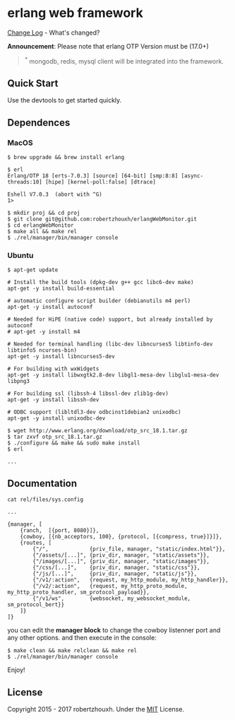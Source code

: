 erlang web framework
===================
[Change Log](CHANGELOG.md) - What's changed?

**Announcement**: Please note that erlang OTP Version must be (17.0+)

> <sup>\*</sup> mongodb, redis, mysql client will be integrated into the framework.


Quick Start
------------

Use the devtools to get started quickly.

## Dependences

### MacOS

```
$ brew upgrade && brew install erlang

$ erl
Erlang/OTP 18 [erts-7.0.3] [source] [64-bit] [smp:8:8] [async-threads:10] [hipe] [kernel-poll:false] [dtrace]

Eshell V7.0.3  (abort with ^G)
1>

$ mkdir proj && cd proj
$ git clone git@github.com:robertzhouxh/erlangWebMonitor.git
$ cd erlangWebMonitor
$ make all && make rel
$ ./rel/manager/bin/manager console
```

### Ubuntu

```
$ apt-get update

# Install the build tools (dpkg-dev g++ gcc libc6-dev make)
apt-get -y install build-essential

# automatic configure script builder (debianutils m4 perl)
apt-get -y install autoconf

# Needed for HiPE (native code) support, but already installed by autoconf
# apt-get -y install m4

# Needed for terminal handling (libc-dev libncurses5 libtinfo-dev libtinfo5 ncurses-bin)
apt-get -y install libncurses5-dev

# For building with wxWidgets
apt-get -y install libwxgtk2.8-dev libgl1-mesa-dev libglu1-mesa-dev libpng3

# For building ssl (libssh-4 libssl-dev zlib1g-dev)
apt-get -y install libssh-dev

# ODBC support (libltdl3-dev odbcinst1debian2 unixodbc)
apt-get -y install unixodbc-dev

$ wget http://www.erlang.org/download/otp_src_18.1.tar.gz
$ tar zxvf otp_src_18.1.tar.gz
$ ./configure && make && sudo make install
$ erl

...

```

Documentation
-------------

```
cat rel/files/sys.config

...

{manager, [
	{ranch,  [{port, 8080}]},
	{cowboy, [{nb_acceptors, 100}, {protocol, [{compress, true}]}]},
	{routes, [
		{"/",             {priv_file, manager, "static/index.html"}},
		{"/assets/[...]", {priv_dir, manager, "static/assets"}},
		{"/images/[...]", {priv_dir, manager, "static/images"}},
		{"/css/[...]",    {priv_dir, manager, "static/css"}},
		{"/js/[...]",     {priv_dir, manager, "static/js"}},
		{"/v1/:action",   {request, my_http_module, my_http_handler}},
		{"/v2/:action",   {request, my_http_proto_module, my_http_proto_handler, sm_protocol_payload}},
		{"/v1/ws",        {websocket, my_websocket_module, sm_protocol_bert}}
	]}
]}
```


you can edit the **manager block** to change the cowboy listenner port and any other options.
and then execute in the console:

```
$ make clean && make relclean && make rel
$ ./rel/manager/bin/manager console
```


Enjoy!



License
-------
Copyright 2015 - 2017 robertzhouxh.
Under the [MIT](http://opensource.org/licenses/MIT) License.
